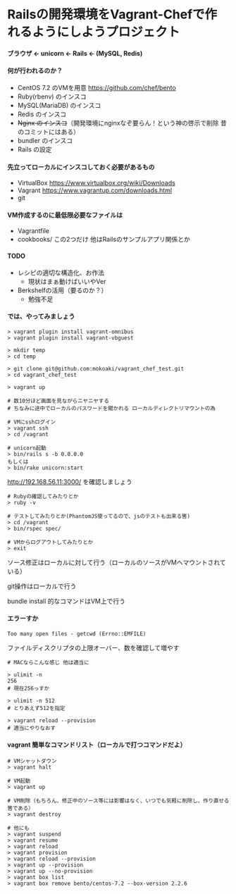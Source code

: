 # Railsの開発環境をVagrant-Chefで作れるようにしようプロジェクト

#### ブラウザ ← unicorn ← Rails ← (MySQL, Redis)

#### 何が行われるのか？
- CentOS 7.2 のVMを用意 https://github.com/chef/bento
- Ruby(rbenv) のインスコ
- MySQL(MariaDB) のインスコ
- Redis のインスコ
- ~~Nginx のインスコ~~（開発環境にnginxなぞ要らん！という神の啓示で削除 昔のコミットにはある）
- bundler のインスコ
- Rails の設定

#### 先立ってローカルにインスコしておく必要があるもの
- VirtualBox https://www.virtualbox.org/wiki/Downloads
- Vagrant https://www.vagrantup.com/downloads.html
- git

#### VM作成するのに最低限必要なファイルは
- Vagrantfile
- cookbooks/
この2つだけ 他はRailsのサンプルアプリ関係とか

#### TODO
- レシピの適切な構造化、お作法
  - 現状はまぁ動けばいいやVer
- Berkshelfの活用（要るのか？）
  - 勉強不足

#### では、やってみましょう
```
> vagrant plugin install vagrant-omnibus
> vagrant plugin install vagrant-vbguest

> mkdir temp
> cd temp

> git clone git@github.com:mokoaki/vagrant_chef_test.git
> cd vagrant_chef_test

> vagrant up

# 数10分ほど画面を見ながらニヤニヤする
# ちなみに途中でローカルのパスワードを聞かれる ローカルディレクトリマウントの為

# VMにsshログイン
> vagrant ssh
> cd /vagrant

# unicorn起動
> bin/rails s -b 0.0.0.0
もしくは
> bin/rake unicorn:start
```

http://192.168.56.11:3000/ を確認しましょう

```
# Rubyの確認してみたりとか
> ruby -v

# テストしてみたりとか(PhantomJS使ってるので、jsのテストも出来る筈)
> cd /vagrant
> bin/rspec spec/

# VMからログアウトしてみたりとか
> exit
```

ソース修正はローカルに対して行う（ローカルのソースがVMへマウントされている）

git操作はローカルで行う

bundle install 的なコマンドはVM上で行う

#### エラーすか

`Too many open files - getcwd (Errno::EMFILE)`

ファイルディスクリプタの上限オーバー、数を確認して増やす

```
# MACならこんな感じ 他は適当に

> ulimit -n
256
# 現在256っすか

> ulimit -n 512
# とりあえず512を指定

> vagrant reload --provision
# 適当にやりなおす
```

#### vagrant 簡単なコマンドリスト（ローカルで打つコマンドだよ）

```
# VMシャットダウン
> vagrant halt

# VM起動
> vagrant up

# VM削除（もちろん、修正中のソース等には影響はなく、いつでも気軽に削除し、作り直せる筈である）
> vagrant destroy

# 他にも
> vagrant suspend
> vagrant resume
> vagrant reload
> vagrant provision
> vagrant reload --provision
> vagrant up --provision
> vagrant up --no-provision
> vagrant box list
> vagrant box remove bento/centos-7.2 --box-version 2.2.6
```
